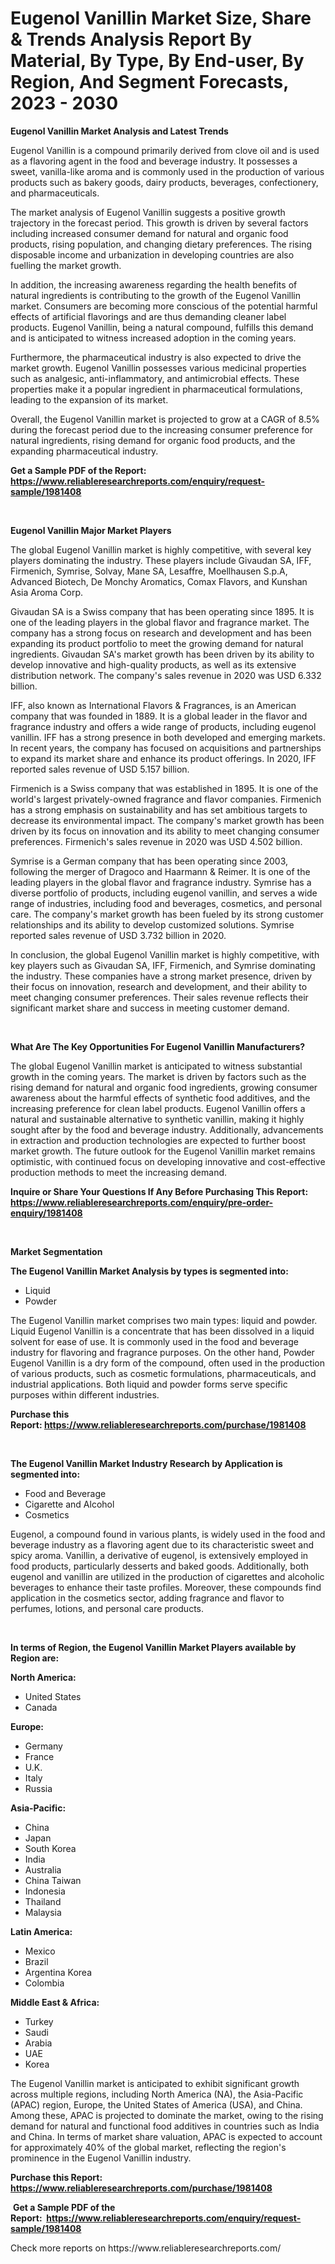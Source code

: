 <p><h1>Eugenol Vanillin Market Size, Share & Trends Analysis Report By Material, By Type, By End-user, By Region, And Segment Forecasts, 2023 - 2030</h1></p><p><strong>Eugenol Vanillin Market Analysis and Latest Trends</strong></p>
<p><p>Eugenol Vanillin is a compound primarily derived from clove oil and is used as a flavoring agent in the food and beverage industry. It possesses a sweet, vanilla-like aroma and is commonly used in the production of various products such as bakery goods, dairy products, beverages, confectionery, and pharmaceuticals.</p><p>The market analysis of Eugenol Vanillin suggests a positive growth trajectory in the forecast period. This growth is driven by several factors including increased consumer demand for natural and organic food products, rising population, and changing dietary preferences. The rising disposable income and urbanization in developing countries are also fuelling the market growth.</p><p>In addition, the increasing awareness regarding the health benefits of natural ingredients is contributing to the growth of the Eugenol Vanillin market. Consumers are becoming more conscious of the potential harmful effects of artificial flavorings and are thus demanding cleaner label products. Eugenol Vanillin, being a natural compound, fulfills this demand and is anticipated to witness increased adoption in the coming years.</p><p>Furthermore, the pharmaceutical industry is also expected to drive the market growth. Eugenol Vanillin possesses various medicinal properties such as analgesic, anti-inflammatory, and antimicrobial effects. These properties make it a popular ingredient in pharmaceutical formulations, leading to the expansion of its market.</p><p>Overall, the Eugenol Vanillin market is projected to grow at a CAGR of 8.5% during the forecast period due to the increasing consumer preference for natural ingredients, rising demand for organic food products, and the expanding pharmaceutical industry.</p></p>
<p><strong>Get a Sample PDF of the Report:&nbsp; <a href="https://www.reliableresearchreports.com/enquiry/request-sample/1981408">https://www.reliableresearchreports.com/enquiry/request-sample/1981408</a></strong></p>
<p>&nbsp;</p>
<p><strong>Eugenol Vanillin Major Market Players</strong></p>
<p><p>The global Eugenol Vanillin market is highly competitive, with several key players dominating the industry. These players include Givaudan SA, IFF, Firmenich, Symrise, Solvay, Mane SA, Lesaffre, Moellhausen S.p.A, Advanced Biotech, De Monchy Aromatics, Comax Flavors, and Kunshan Asia Aroma Corp.</p><p>Givaudan SA is a Swiss company that has been operating since 1895. It is one of the leading players in the global flavor and fragrance market. The company has a strong focus on research and development and has been expanding its product portfolio to meet the growing demand for natural ingredients. Givaudan SA's market growth has been driven by its ability to develop innovative and high-quality products, as well as its extensive distribution network. The company's sales revenue in 2020 was USD 6.332 billion.</p><p>IFF, also known as International Flavors & Fragrances, is an American company that was founded in 1889. It is a global leader in the flavor and fragrance industry and offers a wide range of products, including eugenol vanillin. IFF has a strong presence in both developed and emerging markets. In recent years, the company has focused on acquisitions and partnerships to expand its market share and enhance its product offerings. In 2020, IFF reported sales revenue of USD 5.157 billion.</p><p>Firmenich is a Swiss company that was established in 1895. It is one of the world's largest privately-owned fragrance and flavor companies. Firmenich has a strong emphasis on sustainability and has set ambitious targets to decrease its environmental impact. The company's market growth has been driven by its focus on innovation and its ability to meet changing consumer preferences. Firmenich's sales revenue in 2020 was USD 4.502 billion.</p><p>Symrise is a German company that has been operating since 2003, following the merger of Dragoco and Haarmann & Reimer. It is one of the leading players in the global flavor and fragrance industry. Symrise has a diverse portfolio of products, including eugenol vanillin, and serves a wide range of industries, including food and beverages, cosmetics, and personal care. The company's market growth has been fueled by its strong customer relationships and its ability to develop customized solutions. Symrise reported sales revenue of USD 3.732 billion in 2020.</p><p>In conclusion, the global Eugenol Vanillin market is highly competitive, with key players such as Givaudan SA, IFF, Firmenich, and Symrise dominating the industry. These companies have a strong market presence, driven by their focus on innovation, research and development, and their ability to meet changing consumer preferences. Their sales revenue reflects their significant market share and success in meeting customer demand.</p></p>
<p>&nbsp;</p>
<p><strong>What Are The Key Opportunities For Eugenol Vanillin Manufacturers?</strong></p>
<p><p>The global Eugenol Vanillin market is anticipated to witness substantial growth in the coming years. The market is driven by factors such as the rising demand for natural and organic food ingredients, growing consumer awareness about the harmful effects of synthetic food additives, and the increasing preference for clean label products. Eugenol Vanillin offers a natural and sustainable alternative to synthetic vanillin, making it highly sought after by the food and beverage industry. Additionally, advancements in extraction and production technologies are expected to further boost market growth. The future outlook for the Eugenol Vanillin market remains optimistic, with continued focus on developing innovative and cost-effective production methods to meet the increasing demand.</p></p>
<p><strong>Inquire or Share Your Questions If Any Before Purchasing This Report: <a href="https://www.reliableresearchreports.com/enquiry/pre-order-enquiry/1981408">https://www.reliableresearchreports.com/enquiry/pre-order-enquiry/1981408</a></strong></p>
<p>&nbsp;</p>
<p><strong>Market Segmentation</strong></p>
<p><strong>The Eugenol Vanillin Market Analysis by types is segmented into:</strong></p>
<p><ul><li>Liquid</li><li>Powder</li></ul></p>
<p><p>The Eugenol Vanillin market comprises two main types: liquid and powder. Liquid Eugenol Vanillin is a concentrate that has been dissolved in a liquid solvent for ease of use. It is commonly used in the food and beverage industry for flavoring and fragrance purposes. On the other hand, Powder Eugenol Vanillin is a dry form of the compound, often used in the production of various products, such as cosmetic formulations, pharmaceuticals, and industrial applications. Both liquid and powder forms serve specific purposes within different industries.</p></p>
<p><strong>Purchase this Report:&nbsp;<a href="https://www.reliableresearchreports.com/purchase/1981408">https://www.reliableresearchreports.com/purchase/1981408</a></strong></p>
<p>&nbsp;</p>
<p><strong>The Eugenol Vanillin Market Industry Research by Application is segmented into:</strong></p>
<p><ul><li>Food and Beverage</li><li>Cigarette and Alcohol</li><li>Cosmetics</li></ul></p>
<p><p>Eugenol, a compound found in various plants, is widely used in the food and beverage industry as a flavoring agent due to its characteristic sweet and spicy aroma. Vanillin, a derivative of eugenol, is extensively employed in food products, particularly desserts and baked goods. Additionally, both eugenol and vanillin are utilized in the production of cigarettes and alcoholic beverages to enhance their taste profiles. Moreover, these compounds find application in the cosmetics sector, adding fragrance and flavor to perfumes, lotions, and personal care products.</p></p>
<p>&nbsp;</p>
<p><strong>In terms of Region, the Eugenol Vanillin Market Players available by Region are:</strong></p>
<p>
    <p> <strong> North America: </strong>
        <ul>
            <li>United States</li>
            <li>Canada</li>
        </ul>
        </p> 
    <p> <strong> Europe: </strong>
        <ul>
            <li>Germany</li>
            <li>France</li>
            <li>U.K.</li>
            <li>Italy</li>
            <li>Russia</li>
        </ul>
        </p> 
    <p> <strong> Asia-Pacific: </strong>
        <ul>
            <li>China</li>
            <li>Japan</li>
            <li>South Korea</li>
            <li>India</li>
            <li>Australia</li>
            <li>China Taiwan</li>
            <li>Indonesia</li>
            <li>Thailand</li>
            <li>Malaysia</li>
        </ul>
        </p> 
    <p> <strong> Latin America: </strong>
        <ul>
            <li>Mexico</li>
            <li>Brazil</li>
            <li>Argentina Korea</li>
            <li>Colombia</li>
        </ul>
        </p> 
    <p> <strong> Middle East & Africa: </strong>
        <ul>
            <li>Turkey</li>
            <li>Saudi</li>
            <li>Arabia</li>
            <li>UAE</li>
            <li>Korea</li>
        </ul>
    </p>
    </p>
<p><p>The Eugenol Vanillin market is anticipated to exhibit significant growth across multiple regions, including North America (NA), the Asia-Pacific (APAC) region, Europe, the United States of America (USA), and China. Among these, APAC is projected to dominate the market, owing to the rising demand for natural and functional food additives in countries such as India and China. In terms of market share valuation, APAC is expected to account for approximately 40% of the global market, reflecting the region's prominence in the Eugenol Vanillin industry.</p></p>
<p><strong>Purchase this Report: <a href="https://www.reliableresearchreports.com/purchase/1981408">https://www.reliableresearchreports.com/purchase/1981408</a></strong></p>
<p>&nbsp;<strong>Get a Sample PDF of the Report:&nbsp;&nbsp;<a href="https://www.reliableresearchreports.com/enquiry/request-sample/1981408">https://www.reliableresearchreports.com/enquiry/request-sample/1981408</a></strong></p>
<p><strong></strong></p>
<p>Check more reports on https://www.reliableresearchreports.com/</p>